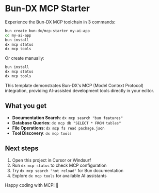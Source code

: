 # Bun-DX MCP Starter

Experience the Bun-DX MCP toolchain in 3 commands:

```bash
bun create bun-dx/mcp-starter my-ai-app
cd my-ai-app
bun install
dx mcp status
dx mcp tools
```

Or create manually:
```bash
bun install
dx mcp status
dx mcp tools
```

This template demonstrates Bun-DX's MCP (Model Context Protocol) integration, providing AI-assisted development tools directly in your editor.

## What you get

- **Documentation Search**: `dx mcp search "bun features"`
- **Database Queries**: `dx mcp db "SELECT * FROM tables"`
- **File Operations**: `dx mcp fs read package.json`
- **Tool Discovery**: `dx mcp tools`

## Next steps

1. Open this project in Cursor or Windsurf
2. Run `dx mcp status` to check MCP configuration
3. Try `dx mcp search "hot reload"` for Bun documentation
4. Explore `dx mcp tools` for available AI assistants

Happy coding with MCP! 🚀

